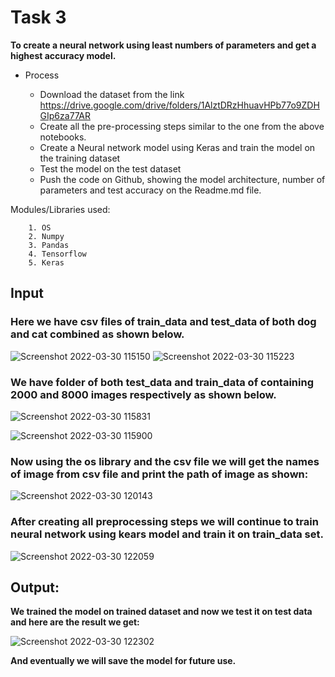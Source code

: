 # Task 3

**To create a neural network using least numbers of parameters and get a highest accuracy model.**

- Process

  - Download the dataset from the link https://drive.google.com/drive/folders/1AlztDRzHhuavHPb77o9ZDHGIp6za77AR
  - Create all the pre-processing steps similar to the one from the above notebooks.
  - Create a Neural network model using Keras and train the model on the training
dataset
  - Test the model on the test dataset
  - Push the code on Github, showing the model architecture, number of parameters
and test accuracy on the Readme.md file.

Modules/Libraries used:

        1. OS
        2. Numpy
        3. Pandas
        4. Tensorflow
        5. Keras
        
## Input

### Here we have csv files of train_data and test_data of both dog and cat combined as shown below.



      


![Screenshot 2022-03-30 115150](https://user-images.githubusercontent.com/81549221/160765293-4f25fcd7-c336-4506-b197-8f780be34f3f.png)      ![Screenshot 2022-03-30 115223](https://user-images.githubusercontent.com/81549221/160765327-b6e3f85f-e93a-4e43-bad5-ad6b1d292885.png)

### We have folder of both test_data and train_data of containing 2000 and 8000 images respectively as shown below.


![Screenshot 2022-03-30 115831](https://user-images.githubusercontent.com/81549221/160765831-b6ed10ad-960d-4cfd-8da3-00dd435f92cf.png)

![Screenshot 2022-03-30 115900](https://user-images.githubusercontent.com/81549221/160765840-bef037be-f3a3-46bb-9f97-2749319c361f.png)


 ### Now using the os library and the csv file we will get the names of image from csv file and print the path of image as shown:
 
 ![Screenshot 2022-03-30 120143](https://user-images.githubusercontent.com/81549221/160766438-10de0bc1-9437-44da-833f-779617d7045c.png)



 ### After creating all preprocessing steps we will continue to train neural network using kears model and train it on train_data set.
 
 
 ![Screenshot 2022-03-30 122059](https://user-images.githubusercontent.com/81549221/160769355-91fda62b-791e-4815-b9d2-40bae6fdf522.png)


## Output:
**We trained the model on trained dataset and now we test it on test data and here are the result we get:**



 ![Screenshot 2022-03-30 122302](https://user-images.githubusercontent.com/81549221/160769709-294a7b3b-b781-4abd-8ad7-1cce436912ba.png)


**And eventually we will save the model for future use.**
